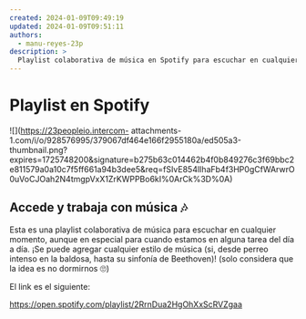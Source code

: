 ```yaml
---
created: 2024-01-09T09:49:19
updated: 2024-01-09T09:51:11
authors:
  - manu-reyes-23p
description: >
  Playlist colaborativa de música en Spotify para escuchar en cualquier momento.
---
```


# Playlist en Spotify

![](<https://23peopleio.intercom->
attachments-1.com/i/o/928576995/379067df464e166f2955180a/ed505a3-thumbnail.png?expires=1725748200&signature=b275b63c014462b4f0b849276c3f69bbc2e811579a0a10c7f5ff661a94b3dee5&req=fSIvE854lIhaFb4f3HP0gCfWArwrO0uVoCJOah2N4tmgpVxX1ZrKWPPBo6kI%0ArCk%3D%0A)

## Accede y trabaja con música 🎶

Esta es una playlist colaborativa de música para escuchar en cualquier
momento, aunque en especial para cuando estamos en alguna tarea del día a día.
¡Se puede agregar cualquier estilo de música (si, desde perreo intenso en la
baldosa, hasta su sinfonía de Beethoven)! (solo considera que la idea es no
dormirnos 🙄)

El link es el siguiente:

<https://open.spotify.com/playlist/2RrnDua2HgOhXxScRVZgaa>

​

